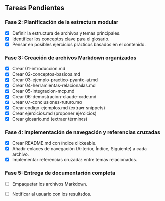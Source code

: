 ## Tareas Pendientes

### Fase 2: Planificación de la estructura modular
- [x] Definir la estructura de archivos y temas principales.
- [x] Identificar los conceptos clave para el glosario.
- [x] Pensar en posibles ejercicios prácticos basados en el contenido.

### Fase 3: Creación de archivos Markdown organizados
- [x] Crear 01-introduccion.md
- [x] Crear 02-conceptos-basicos.md
- [x] Crear 03-ejemplo-practico-pyantic-ai.md
- [x] Crear 04-herramientas-relacionadas.md
- [x] Crear 05-integracion-mcp.md
- [x] Crear 06-demostracion-claude-code.md
- [x] Crear 07-conclusiones-futuro.md
- [x] Crear codigo-ejemplos.md (extraer snippets)
- [x] Crear ejercicios.md (proponer ejercicios)
- [x] Crear glosario.md (extraer términos)

### Fase 4: Implementación de navegación y referencias cruzadas
- [x] Crear README.md con índice clickeable.
- [x] Añadir enlaces de navegación (Anterior, Índice, Siguiente) a cada archivo.
- [x] Implementar referencias cruzadas entre temas relacionados.

### Fase 5: Entrega de documentación completa
- [ ] Empaquetar los archivos Markdown.
- [ ] Notificar al usuario con los resultados.

